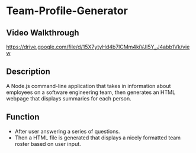 # Team-Profile-Generator

## Video Walkthrough
https://drive.google.com/file/d/15X7ytyHd4b7lCMm4kiVJI5Y_J4abb1Vk/view

## Description
A Node.js command-line application that takes in information about employees on a software engineering team, then generates an HTML webpage that displays summaries for each person.

## Function
* After user answering a series of questions.
* Then a HTML file is generated that displays a nicely formatted team roster based on user input.
